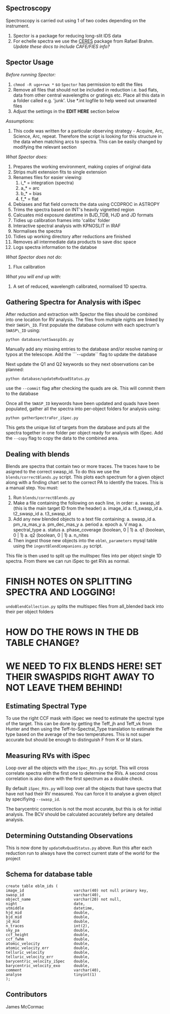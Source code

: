Spectroscopy
-------------

Spectroscopy is carried out using 1 of two codes depending on the instrument.

   1. Spector is a package for reducing long-slit IDS data
   1. For echelle spectra we use the [CERES](https://github.com/rabrahm/ceres) package from Rafael Brahm. *Update these docs to include CAFE/FIES info?*

Spector Usage
-------------

*Before running Spector:*
   1. ```chmod -R ugo+rwx *``` so ```Spector``` has permission to edit the files
   1. Remove all files that should not be included in reduction
      i.e. bad flats, data from other central wavelengths or gratings etc.
      Place all this data in a folder called e.g. 'junk'. Use *.int logfile to
      help weed out unwanted files
   1. Adjust the settings in the **EDIT HERE** section below

*Assumptions:*
   1. This code was written for a particular observing strategy - Acquire, Arc, Science, Arc, repeat. Therefore the script is looking for this structure in the data when matching arcs to spectra. This can be easily changed by modifying the relevant section

*What Spector does:*
   1. Prepares the working environment, making copies of original data
   1. Strips multi extension fits to single extension
   1. Renames files for easier viewing:
      1. i_* = integration (spectra)
      1. a_* = arc
      1. b_* = bias
      1. f_* = flat
   1. Debiases and flat field corrects the data using CCDPROC in ASTROPY
   1. Trims the spectra based on INT's heavily vignetted region
   1. Calcuates mid exposure datetime in BJD\_TDB, HJD and JD formats
   1. Tidies up calibration frames into 'calibs' folder
   1. Interactive spectral analysis with KPNOSLIT in IRAF
   1. Normalises the spectra
   1. Tidies up working directory after reductions are finished
   1. Removes all intermediate data products to save disc space
   1. Logs spectra information to the databse

*What Spector does not do:*
   1. Flux calibration

*What you will end up with:*
   1.  A set of reduced, wavelength calibrated, normalised 1D spectra.

Gathering Spectra for Analysis with iSpec
-----------------------------------------

After reduction and extraction with Spector the files should be combined
into one location for RV analysis. The files from multiple nights are
linked by their ```SWASP\_ID```. First populate the database column with
each spectrum's ```SWASP\_ID``` using:

```python database/setSwaspIds.py```

Manually add any missing entries to the database and/or resolve naming
or typos at the telescope. Add the ```--update`` flag to update the database

Next update the Q1 and Q2 keywords so they next observations can be planned:

```python database/updateRvQuadStatus.py```

use the ```--commit``` flag after checking the quads are ok. This will 
commit them to the database

Once all the ```SWASP_ID``` keywords have been updated and quads have been
populated, gather all the spectra into per-object folders for analysis using:

```python gatherSpectraFor_iSpec.py```

This gets the unique list of targets from the database and puts all the 
spectra together in one folder per object ready for analysis with iSpec.
Add the ```--copy``` flag to copy the data to the combined area.

Dealing with blends
-------------------

Blends are spectra that contain two or more traces. The traces have to be
asigned to the correct swasp_id. To do this we use the ```blends/correctBlands.py``` 
script. This plots each spectrum for a given object along with a finding chart
set to the correct PA to identify the traces. This is a manual step. You must:
   1. Run ```blends/correctBlends.py```
   1. Make a file containing the following on each line, in order:
      a. swasp_id (this is the main target ID from the header)
      a. image_id
      a. t1_swasp_id
      a. t2_swasp_id
      a. t3_swasp_id
   1. Add any new blended objects to a text file containing:
      a. swasp_id
      a. pm_ra_mas_y
      a. pm_dec_mas_y
      a. period
      a. epoch
      a. V mag
      a. spectral_type
      a. status
      a. phase_coverage (boolean, 0 | 1)
      a. q1 (boolean, 0 | 1)
      a. q2 (boolean, 0 | 1)
      a. n_nites 
   1. Then ingest those new objects into the ```eblm\_parameters``` mysql table
      using the ```ingestBlendCompanions.py``` script.

This file is then used to split up the mulitspec files into per object single 1D 
spectra. From there we can run iSpec to get RVs as normal. 

# FINISH NOTES ON SPLITTING SPECTRA AND LOGGING!

```undoBlendCollection.py``` splits the multispec files from all_blended back
into their per object folders

# HOW DO THE ROWS IN THE DB TABLE CHANGE?

# WE NEED TO FIX BLENDS HERE! SET THEIR SWASPIDS RIGHT AWAY TO NOT LEAVE THEM BEHIND!

Estimating Spectral Type
------------------------

To use the right CCF mask with iSpec we need to estimate the spectral type
of the target. This can be done by getting the Teff_jh and Teff_vk from Hunter
and then using the Teff-to-Spectral_Type translation to estimate the type
based on the average of the two temperatures. This is not super accurate but
should be enough to distinguish F from K or M stars.

Measuring RVs with iSpec
------------------------

Loop over all the objects with the ```iSpec_RVs.py``` script. This will
cross correlate spectra with the first one to determine the RVs. A second
cross correlation is also done with the first spectrum as a double check.

By default ```iSpec_RVs.py``` will loop over all the objects that have spectra
that have not had their RV measured. You can force it to analyse a given object
by specifiying ```--swasp_id```.

The barycentric correction is not the most accurate, but this is ok for
initial analysis. The BCV should be calculated accurately before any detailed
analysis.

Determining Outstanding Observations
------------------------------------

This is now done by ```updateRvQuadStatus.py``` above. Run this after each
reduction run to always have the correct current state of the world for the
project

Schema for database table
-------------------------

```
create table eblm_ids (
image_id                      varchar(40) not null primary key,
swasp_id                      varchar(40),
object_name                   varchar(20) not null,
night                         date,
utmiddle                      datetime,
hjd_mid                       double,
bjd_mid                       double,
jd_mid                        double,
n_traces                      int(2),
sky_pa                        double,
ccf_height                    double,
ccf_fwhm                      double,
atomic_velocity               double,
atomic_velocity_err           double,
telluric_velocity             double,
telluric_velocity_err         double,
barycentric_velocity_iSpec    double,
barycentric_velocity_exo      double,
comment                       varchar(40),
analyse                       tinyint(1)
);
```

Contributors
------------

James McCormac



